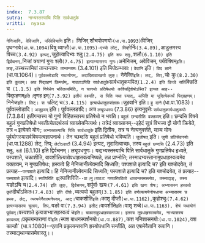 ```yaml
---
index:  7.3.87
sutra:  नाभ्यस्तस्याचि पिति सार्वधातुके
vritti:  nyasa
---
```


`नेनिजानि, वेविजानि, परिवेविषाणि` इति`। `णिजिर् शौचपोवणयोः` (धा.पा.1093) `विजिर् पृथग्भावे` (धा.पा.1094) `विषु व्याप्तौ` (धा.पा.1095)-एभ्यो लोट्, मिप् `मेर्निः` (3.4.89), `आडुत्तमस्य पिच्च` (3.4.92) इत्यट्, `जुहोत्यादिभ्यः श्लुः` (2.4.75) इति शपः श्लुः, `शलौ` (6.1.10) इति द्विर्वचनम्, `निजां त्रयाणां गुणः श्लौ` (7.4.75) इत्याभ्यासस्य गुणः। `अनेनिजम्, अवेविजम्, पर्यवेषिषम्` इति। लङ्, `तस्थस्तमिपां तान्तन्तामः` तान्तन्तामः` (3.4.101) इति मिपोऽम्भावाः।
`वेदानि` इति। `विद ज्ञाने` (धा.पा.1064)। `पूर्ववल्लोडादि यथायोगम्, अदादितावाच्छपो लुक्।
`नेनेक्ति` इति। लट्, तिप्, `चोः कुः` (8.2.30) इति कुत्वम्।
अथ पिद्ग्रहणं किमर्थम्, यावताऽपिति सार्वधातुके `सार्वधातुकमपित्` (1.2.4) इति ङित्त्वे सति `क्ङिति च` (1.1.5) इति निषेधेन भवितव्यमिति, न चानयोः प्रतिषेधयोः कश्चिद्विशेषोऽस्ति? इत्यत आह--`पिद्ग्रहणम्` इति। `तृणह इम्` (7.3.92) इतीमं वक्ष्यति, स पिति यथा स्यात्, अपिति मा भूदित्येवमर्थं पिद्ग्रहणम्। `निनेज` इति। लिट्। स च `लिट् च` (3.4.115) इत्यार्धधातुकसंज्ञकः।
`जुहवानि इति। `हु दाने` (धा.पा.1083)। पूर्ववल्लोडादि। `अजुहवम्` इति। पूर्ववल्लङादि। अत्र `लघूपधस्य` (7.3.86) इत्यनुवृत्तेः `सर्वधातुकार्यधातुकयोः` (7.3.84) इतीगन्तस्य यो गुणो विहितस्तस्य प्रतिषेधो न भवति।
`बहुलं छन्दसीति वक्तव्यम्` इति। छन्दसि विषये बहुलं गुणप्रतिषेधो भवतीत्येतदर्थरूपं व्याख्येयमित्यर्थः। तत्रेदं व्याख्यानम्--इहेदं सूत्रं विभज्य द्वौ योगौ क्रियेते, तत्र `न` इत्येको योगः; `अभ्यस्तस्याचि पिति सार्वधातुके` इति द्वितीयः, तत्र च नेत्यनुवर्त्तते, यञ्च योगः पूर्वयोगस्यासर्वविषयत्वज्ञापनार्थः। तेन च्छब्दसि बहुलं प्रतिषेधो भविष्यति। `जुजोषत्` इति। `जुषी प्रतिसेवनयोः` (धा.पा.1288) लेट्, तिप्; `लेटोऽडाटौ` (3.4.94) इत्यट्, तुदादित्वाच्छः, तस्य `बहुलं छन्दसि` (2.4.73) इति श्लुः, `श्लौ` (6.1.10) इति द्विर्वचनम्। लघूपधगुणः। यद्यभ्यस्तस्याचि पिति सार्वधातुके गुणप्रतिषेध इध्यते, पस्पशाते, चकाशीति, वावशीतित्यत्रोपधाह्रसवत्वमिष्यते, तन्न प्राप्नोति; तस्मादभ्यस्तानामुपधाह्रस्वत्वमेव वक्तव्यम्, न गुणप्रतिषेधः; ह्रस्वत्वे हि नेनिजानीत्येवमादि सिध्यति; पश्पशाते इत्यादि च? इति यश्चोदयेत्, तं प्रत्याह--`पस्पशाते` इत्यादि। हि नेनिजानीत्येवमादि सिध्यति; पस्पशाते इत्यादि च? इति यश्चोदयेत्, तं प्रत्याह--`पस्पशाते` इत्यादि। `स्पशिरिति झ्र्`स्पाशिरिति`--प्रा।मु।पाठःट गणपरिपठितो धात्वन्तरमस्त्येव, तस्माद्यङ्, तस्य `यङोऽचि च` (2.4.74) इति लुक्, द्विर्वचनम्, `शर्पूर्वाः खयः` (7.4.61) इति खयः शेषः; अभ्यासस्य ह्रस्वत्वे कृते `दीर्घोऽकितः` (7.4.83) इति दीर्घः, `व्यत्ययो बहुलम्` (3.1.85) इति वर्णव्यत्ययेनोपधाया अभ्यासस्य च ह्रस्वः, लेट्, व्यत्ययेनैवात्मनेपदम्, आट्। `चाकशीति` इति। `काशृ दीप्तौ` (धा.पा.1162), `कुहोश्चुः` (7.4.62) इत्यभ्यासस्य चुत्वम्, तिप्, `यङो वा` (7.3.94) इतीट्। `वावशीति` इति। `वाशृ शब्दे` (धा.पा.1163), शेषं यथायोगं पूर्ववत्। `पस्पशाते इत्यत्राभ्यासह्रस्वत्वं च` इति। चकारादुपधाह्रस्वत्वञ्च। इतरत्र तूपधाह्रस्वत्वमेव, नाभ्यासस्य ह्रस्वत्वम्।
`प्रकृत्यन्तराणां वा` इति। `स्पश बाधनस्पर्शनयोः` (धा.पा.887), `कश गनिशासनयोः` (धा.पा.1024), `वश कान्तौ` (धा.प.1080)--एतानि प्रकृत्यन्तराणि ह्रस्वोपधानि सन्तीति, अत एषामेवैतानि रूपाणि। तस्माद्यथान्यासमेवास्तु।।

